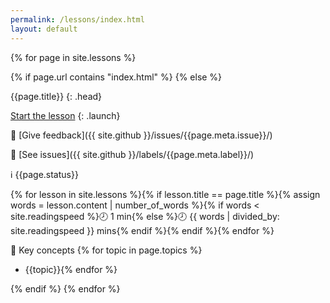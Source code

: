 ```yaml
---
permalink: /lessons/index.html
layout: default
---
```


{% for page in site.lessons %}

{% if page.url contains "index.html" %}
{% else %}

<div class="lesson card" markdown="1">
{{page.title}}
{: .head}

[Start the lesson]({{page.url}})
{: .launch}

📢 [Give feedback]({{ site.github }}/issues/{{page.meta.issue}}/)

🚩 [See issues]({{ site.github }}/labels/{{page.meta.label}}/)

ℹ️ {{page.status}}

{% for lesson in site.lessons %}{% if lesson.title == page.title %}{% assign words = lesson.content | number_of_words %}{% if words < site.readingspeed %}🕗 1 min{% else %}🕗 {{ words | divided_by: site.readingspeed }} mins{% endif %}{% endif %}{% endfor %}

📖 Key concepts
{% for topic in page.topics %}
- {{topic}}{% endfor %}
</div>
{% endif %}
{% endfor %}
